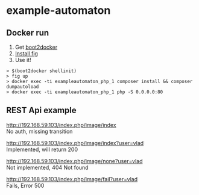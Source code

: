 # example-automaton

## Docker run
1. Get [boot2docker](http://boot2docker.io)
2. [Install fig](http://fig.sh)
3. Use it!
```
> $(boot2docker shellinit)
> fig up
> docker exec -ti exampleautomaton_php_1 composer install && composer dumpautoload
> docker exec -ti exampleautomaton_php_1 php -S 0.0.0.0:80
```

## REST Api example

http://192.168.59.103/index.php/image/index    
No auth, missing transition

http://192.168.59.103/index.php/image/index?user=vlad    
Implemented, will return 200

http://192.168.59.103/index.php/image/none?user=vlad    
Not implemented, 404 Not found

http://192.168.59.103/index.php/image/fail?user=vlad    
Fails, Error 500